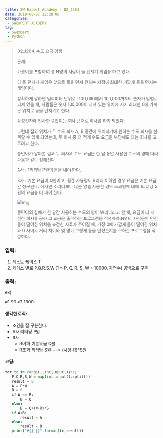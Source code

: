 ```yaml
---
title: SW Expert Academy - D2_1284
date: 2019-08-07 12:28:00
categories:
 - SWEXPERT ACADEMY
tag:
 - Swexpert
 - Python
---
```


> D2_1284. 수도 요금 경쟁
>
> 문제:
>
> 아름이를 포함하여 총 N명의 사람이 돌 던지기 게임을 하고 있다.
>
> 이 돌 던지기 게임은 앞으로 돌을 던져 원하는 지점에 최대한 가깝게 돌을 던지는 게임이다.
>
> 정확하게 말하면 밀리미터 단위로 -100,000에서 100,000까지의 숫자가 일렬로 써져 있을 때, 사람들은 숫자 100,000이 써져 있는 위치에 서서 최대한 0에 가까운 위치로 돌을 던지려고 한다.
>
> 삼성전자에 입사한 종민이는 회사 근처로 이사를 하게 되었다.
>
> 그런데 집의 위치가 두 수도 회사 A, B 중간에 위치하기에 원하는 수도 회사를 선택할 수 있게 되었는데, 두 회사 중 더 적게 수도 요금을 부담해도 되는 회사를 고르려고 한다.
>
> 종민이가 알아본 결과 두 회사의 수도 요금은 한 달 동안 사용한 수도의 양에 따라 다음과 같이 정해진다.
>
> A사 : 1리터당 P원의 돈을 내야 한다.
>
> B사 : 기본 요금이 Q원이고, 월간 사용량이 R리터 이하인 경우 요금은 기본 요금만 청구된다. 하지만 R 리터보다 많은 양을 사용한 경우 초과량에 대해 1리터당 S원의 요금을 더 내야 한다.
>
> ![img](https://www.swexpertacademy.com/main/common/fileDownload.do?downloadType=CKEditorImages&fileId=AV2cT1EqARsBBASw)
>
> 종민이의 집에서 한 달간 사용하는 수도의 양이 W리터라고 할 때, 요금이 더 저렴한 회사를 골라 그 요금을 출력하는 프로그램을 작성하라.N명의 사람들이 던진 돌이 떨어진 위치를 측정한 자료가 주어질 때, 가장 0에 가깝게 돌이 떨어진 위치와 0 사이의 거리 차이와 몇 명이 그렇게 돌을 던졌는지를 구하는 프로그램을 작성하라.  

### 입력:

1. 테스트 케이스 T
2. 케이스 별로 P,Q,R,S,W   (1 ≤ P, Q, R, S, W ≤ 10000, 자연수) 공백으로 구분

### 출력:

ex)

#1 90
#2 1800



#### 생각한 로직:

- 조건을 잘 구분한다.
- A사 리터당 P원
- B사
  - R이하 기본요금             Q원
  - R초과 리터당 S원   ---> (사용-R)*S원



#### 코딩:

```python
for tc in range(1,int(input())+1):
   P,Q,R,S,W = map(int,input().split())
   result = 0
   A = P*W
   B = 0
   if W <= R:
       B = Q
   else:
       B = Q+(W-R)*S
   if A<B:
       result = A
   else:
       result = B
   print("#{} {}".format(tc,result))

```



[출처]: https://www.swexpertacademy.com/